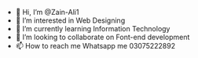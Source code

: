 - 👋 Hi, I’m @Zain-Ali1
- 👀 I’m interested in Web Designing
- 🌱 I’m currently learning Information Technology
- 💞️ I’m looking to collaborate on Font-end development
- 📫 How to reach me Whatsapp me 03075222892

<!---
Zain-Ali1/Zain-Ali1 is a ✨ special ✨ repository because its `README.md` (this file) appears on your GitHub profile.
You can click the Preview link to take a look at your changes.
--->
